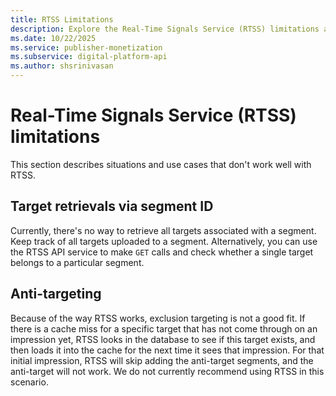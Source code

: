 ```yaml
---
title: RTSS Limitations
description: Explore the Real-Time Signals Service (RTSS) limitations and use cases that don't work well with RTSS.
ms.date: 10/22/2025
ms.service: publisher-monetization
ms.subservice: digital-platform-api
ms.author: shsrinivasan
---
```


# Real-Time Signals Service (RTSS) limitations

This section describes situations and use cases that don't work well with RTSS.

## Target retrievals via segment ID

Currently, there's no way to retrieve all targets associated with a segment. Keep track of all targets uploaded to a segment. Alternatively, you can use the RTSS API service to make `GET` calls and check whether a single target belongs to a particular segment.

## Anti-targeting

Because of the way RTSS works, exclusion targeting is not a good fit. If there is a cache miss for a specific target that has not come through on an impression yet, RTSS looks in the database to see if this target exists, and then loads it into the cache for the next time it sees that impression. For that initial impression, RTSS will skip adding the anti-target segments, and the anti-target will not work. We do not currently recommend using RTSS in this scenario.
